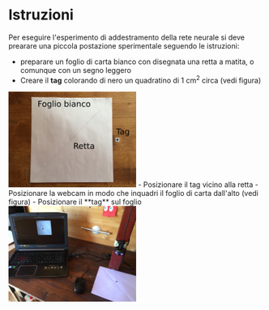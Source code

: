 # Istruzioni
Per eseguire l'esperimento di addestramento della rete neurale si deve prearare una piccola postazione sperimentale seguendo le istruzioni:
- preparare un foglio di carta bianco con disegnata una retta a matita, o comunque con un segno leggero
- Creare il **tag** colorando di nero un quadratino di 1 cm<sup>2</sup> circa (vedi figura)
<img src=Setup.JPG width=50%>
- Posizionare il tag vicino alla retta
- Posizionare la webcam in modo che inquadri il foglio di carta dall'alto (vedi figura)
- Posizionare il **tag** sul foglio
<img src=RASE1011.JPG width=50%>


